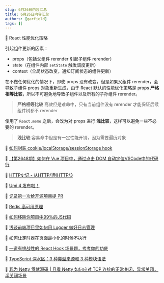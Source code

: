```yaml
---
slug: 6月26日内容汇总
title: 6月26日内容汇总
authors: [garfield]
tags: []
---
```


📒 React 性能优化策略

引起组件更新的因素：

- props（包括父组件 rerender 引起子组件 rerender）
- state（在组件内部 `setState` 触发调度更新）
- context（全局状态改变，通知订阅状态的组件更新）

在不做任何优化的情况下，即使 props 没有改变，但是如果父组件 rerender，会导致子组件 props 对象重新生成，由于 React 默认的性能优化策略是 props **严格相等比较**，所以不可避免地导致子组件以及所有的子孙组件 rerender。

> **严格相等比较** 高效但是难命中，只有当前组件没有 rerender 才能保证后续组件树都不 rerender

使用了 `React.memo` 之后，会改为对 props 进行 **浅比较**，这样可以避免一些不必要的 rerender。

> **浅比较** 容易命中但是有一定性能开销，因为需要遍历对象

📒 [如何封装 cookie/localStorage/sessionStorage hook](https://mp.weixin.qq.com/s/C5yeK40_PTz0Q-eLeyMvfQ)

📒 [【第2648期】如何在 Vue 项目中，通过点击 DOM 自动定位VSCode中的代码行](https://mp.weixin.qq.com/s/uXJfgG52zGRedsy9bOqYYg)

📒 [HTTP史记 - 从HTTP/1到HTTP/3](https://juejin.cn/post/7111507179881889800)

📒 [Umi 4 发布啦！](https://mp.weixin.qq.com/s/UG4TlbADwQ5L9qxcS03x0Q)

📒 [记录第一次给开源项目提 PR](https://mp.weixin.qq.com/s/kTKBlpuWCC6T1xuiQSulsw)

📒 [Redis 高可用原理](https://mp.weixin.qq.com/s/qG4MDeYGQJkZU4qSLj3JiA)

📒 [如何移除你项目中99%的JS代码](https://juejin.cn/post/7111485285652758535)

📒 [浅谈前端项目里如何用 Logger 做好日志管理](https://juejin.cn/post/7111201034264903688)

📒 [如何让定时器在页面最小化的时候不执行](https://mp.weixin.qq.com/s/HjhkNP2eIWLxpLekPcSG8A)

📒 [一道有挑战性的 React Hook 场景题，考考你的功底](https://juejin.cn/post/7111120700768780301)

📒 [TypeScript 深水区：3 种类型来源和 3 种模块语法](https://juejin.cn/post/7111112135903543332)

📒 [我为 Netty 贡献源码 | 且看 Netty 如何应对 TCP 连接的正常关闭，异常关闭，半关闭场景](https://mp.weixin.qq.com/s/lfV-7drnRjjNq65KxiT0gg)
